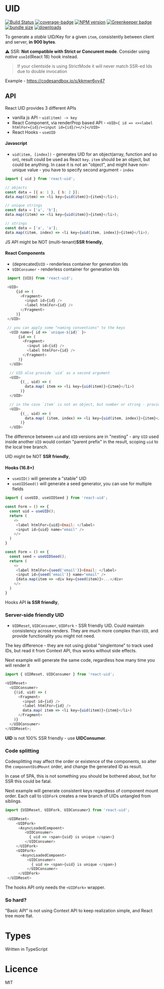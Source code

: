 # UID

[![Build Status](https://travis-ci.org/thearnica/react-uid.svg?branch=master)](https://travis-ci.org/thearnica/react-uid)
[![coverage-badge](https://img.shields.io/codecov/c/github/thearnica/react-uid.svg?style=flat-square)](https://codecov.io/github/thearnica/react-uid)
[![NPM version](https://img.shields.io/npm/v/react-uid.svg)](https://www.npmjs.com/package/react-uid)
[![Greenkeeper badge](https://badges.greenkeeper.io/thearnica/react-uid.svg)](https://greenkeeper.io/)
[![bundle size](https://badgen.net/bundlephobia/minzip/react-uid)](https://bundlephobia.com/result?p=react-uid)
[![downloads](https://badgen.net/npm/dm/react-uid)](https://www.npmtrends.com/react-uid)

To generate a _stable_ UID/Key for a given `item`, consistently between client and server, **in 900 bytes**.

⚠️ SSR: **Not compatible with Strict or Concurent mode**. Consider using _native_ `useId`(React 18) hook instead.

> If your clientside is using StrictMode it will never match SSR-ed Ids due to double invocation

Example - https://codesandbox.io/s/kkmwr6vv47

## API

React UID provides 3 different APIs

- vanilla js API - `uid(item) -> key`
- React Component, via renderProp based API - `<UID>{ id => <><label htmlFor={id}/><input id={id}/></>}</UID>`
- React Hooks - `useUID`

#### Javascript

- `uid(item, [index])` - generates UID for an object(array, function and so on), result could be used as React `key`.
  `item` should be an object, but could be anything. In case it is not an "object", and might have non-unique value - you have to specify second argument - `index`

```js
import { uid } from 'react-uid';

// objects
const data = [{ a: 1 }, { b: 2 }];
data.map((item) => <li key={uid(item)}>{item}</li>);

// unique strings
const data = ['a', 'b'];
data.map((item) => <li key={uid(item)}>{item}</li>);

// strings
const data = ['a', 'a'];
data.map((item, index) => <li key={uid(item, index)}>{item}</li>);
```

JS API might be NOT (multi-tenant)**SSR friendly**,

#### React Components

- (deprecated)`UID` - renderless container for generation Ids
- `UIDConsumer` - renderless container for generation Ids

```js
 import {UID} from 'react-uid';

 <UID>
     {id => (
       <Fragment>
         <input id={id} />
         <label htmlFor={id} />
       </Fragment>
     )}
 </UID>

 // you can apply some "naming conventions" to the keys
  <UID name={ id => `unique-${id}` }>
      {id => (
        <Fragment>
          <input id={id} />
          <label htmlFor={id} />
        </Fragment>
      )}
  </UID>

  // UID also provide `uid` as a second argument
  <UID>
       {(_, uid) => (
         data.map( item => <li key={uid(item)}>{item}</li>)
       )}
  </UID>

  // in the case `item` is not an object, but number or string - provide and index
  <UID>
       {(_, uid) => (
         data.map( (item, index) => <li key={uid(item, index)}>{item}</li>)
       )}
  </UID>
```

The difference between `uid` and `UID` versions are in "nesting" - any `UID` used inside another `UID` would contain "parent prefix" in the result, scoping `uid` to the local tree branch.

UID might be NOT **SSR friendly**,

#### Hooks (16.8+)

- `useUID()` will generate a "stable" UID
- `useUIDSeed()` will generate a seed generator, you can use for multiple fields

```js
import { useUID, useUIDSeed } from 'react-uid';

const Form = () => {
  const uid = useUID();
  return (
    <>
     <label htmlFor={uid}>Email: </label>
     <input id={uid} name="email" />
    </>
  )
}

const Form = () => {
  const seed = useUIDSeed();
  return (
    <>
     <label htmlFor={seed('email')}>Email: </label>
     <input id={seed('email')} name="email" />
     {data.map(item => <div key={seed(item)}>...</div>
    </>
  )
}
```

Hooks API **is SSR friendly**,

### Server-side friendly UID

- `UIDReset`, `UIDConsumer`, `UIDFork` - SSR friendly UID. Could maintain consistency across renders.
  They are much more complex than `UID`, and provide functionality you might not need.

The key difference - they are not using global "singlentone" to track used IDs,
but read it from Context API, thus works without side effects.

Next example will generate the same code, regardless how many time you will render it

```js
import { UIDReset, UIDConsumer } from 'react-uid';

<UIDReset>
  <UIDConsumer>
    {(id, uid) => (
      <Fragment>
        <input id={id} />
        <label htmlFor={id} />
        data.map( item => <li key={uid(item)}>{item}</li>)
      </Fragment>
    )}
  </UIDConsumer>
</UIDReset>;
```

**UID** is not 100% SSR friendly - use **UIDConsumer**.

### Code splitting

Codesplitting may affect the order or existence of the components, so alter
the `componentDidMount` order, and change the generated ID as result.

In case of SPA, this is not something you should be bothered about, but for SSR
this could be fatal.

Next example will generate consistent keys regardless of component mount order.
Each call to `UIDFork` creates a new branch of UIDs untangled from siblings.

```js
import {UIDReset, UIDFork, UIDConsumer} from 'react-uid';

 <UIDReset>
     <UIDFork>
      <AsyncLoadedCompoent>
         <UIDConsumer>
           { uid => <span>{uid} is unique </span>}
         </UIDConsumer>
     </UIDFork>
     <UIDFork>
       <AsyncLoadedCompoent>
          <UIDConsumer>
            { uid => <span>{uid} is unique </span>}
          </UIDConsumer>
      </UIDFork>
 </UIDReset>
```

The hooks API only needs the `<UIDFork>` wrapper.

### So hard?

"Basic API" is not using Context API to keep realization simple, and React tree more flat.

# Types

Written in TypeScript

# Licence

MIT
